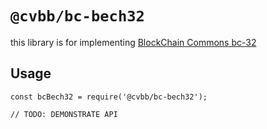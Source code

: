 # `@cvbb/bc-bech32`

this library is for implementing [BlockChain Commons bc-32](https://github.com/BlockchainCommons/Research/blob/master/papers/bcr-0004-bc32.md)

## Usage

```
const bcBech32 = require('@cvbb/bc-bech32');

// TODO: DEMONSTRATE API
```
